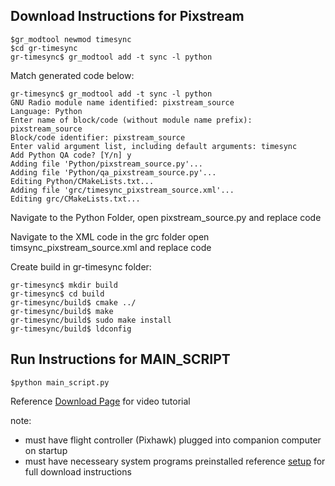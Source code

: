 ## Download Instructions for Pixstream

```
$gr_modtool newmod timesync
$cd gr-timesync
gr-timesync$ gr_modtool add -t sync -l python
```

Match generated code below:
```
gr-timesync$ gr_modtool add -t sync -l python
GNU Radio module name identified: pixstream_source
Language: Python
Enter name of block/code (without module name prefix): pixstream_source
Block/code identifier: pixstream_source
Enter valid argument list, including default arguments: timesync
Add Python QA code? [Y/n] y
Adding file 'Python/pixstream_source.py'...
Adding file 'Python/qa_pixstream_source.py'...
Editing Python/CMakeLists.txt...
Adding file 'grc/timesync_pixstream_source.xml'...
Editing grc/CMakeLists.txt...
```
Navigate to the Python Folder, open pixstream_source.py and replace code

Navigate to the XML code in the grc folder open timsync_pixstream_source.xml and replace code

Create build in gr-timesync folder:

```
gr-timesync$ mkdir build
gr-timesync$ cd build
gr-timesync/build$ cmake ../
gr-timesync/build$ make
gr-timesync/build$ sudo make install
gr-timesync/build$ ldconfig

```

## Run Instructions for MAIN_SCRIPT

```
$python main_script.py
```
Reference [Download Page](https://www2.nau.edu/uavrt-p/index.php/downloads/) for video tutorial

note: 
  - must have flight controller (Pixhawk) plugged into companion computer on startup
  - must have necesseary system programs preinstalled reference [setup](https://www2.nau.edu/uavrt-p/index.php/docs/radiotelem/companion-computer/) for full download instructions
